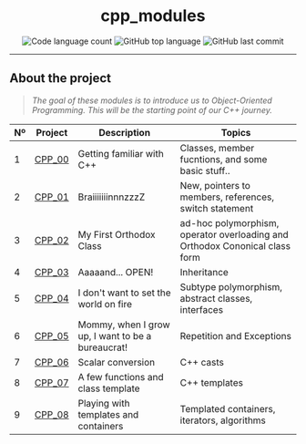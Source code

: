 <h1 align="center">
  cpp_modules
</h1>

<p align="center">
	<img alt="Code language count" src="https://img.shields.io/github/languages/count/LineGM/cpp_modules?color=yellow"/>
	<img alt="GitHub top language" src="https://img.shields.io/github/languages/top/LineGM/cpp_modules?color=blue"/>
	<img alt="GitHub last commit" src="https://img.shields.io/github/last-commit/LineGM/cpp_modules?color=green"/>
</p>

---

## About the project

> _The goal of these modules is to introduce us to Object-Oriented Programming. This will be the starting point of our C++ journey._


|  Nº | Project | Description | Topics |
|-----|---------|-------------|--------|
|  1  | [CPP_00](https://github.com/LineGM/CPP_Modules/tree/master/CPP_00) | Getting familiar with C++       | Classes, member fucntions, and some basic stuff.. |
|  2  | [CPP_01](https://github.com/LineGM/CPP_Modules/tree/master/CPP_01) | BraiiiiiiinnnzzzZ | New, pointers to members, references, switch statement	 |
|  3  | [CPP_02](https://github.com/LineGM/CPP_Modules/tree/master/CPP_02) | My First Orthodox Class      | ad-hoc polymorphism, operator overloading and Orthodox Cononical class form |
|  4  | [CPP_03](https://github.com/LineGM/CPP_Modules/tree/master/CPP_03) | Aaaaand... OPEN!      | Inheritance |
|  5  | [CPP_04](https://github.com/LineGM/CPP_Modules/tree/master/CPP_04) | I don't want to set the world on fire       | Subtype polymorphism, abstract classes, interfaces |
|  6  | [CPP_05](https://github.com/LineGM/CPP_Modules/tree/master/CPP_05) | Mommy, when I grow up, I want to be a bureaucrat!       | Repetition and Exceptions |
|  7  | [CPP_06](https://github.com/LineGM/CPP_Modules/tree/master/CPP_06) | Scalar conversion       | C++ casts  |
|  8  | [CPP_07](https://github.com/LineGM/CPP_Modules/tree/master/CPP_07) | A few functions and class template       | C++ templates   |
|  9  | [CPP_08](https://github.com/LineGM/CPP_Modules/tree/master/CPP_08) | Playing with templates and containers      | Templated containers, iterators, algorithms    |
